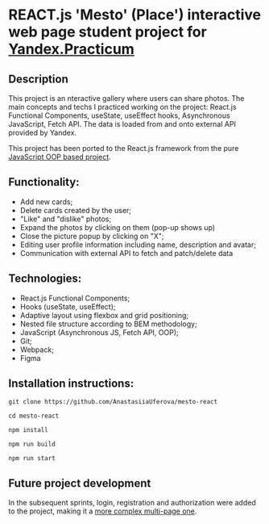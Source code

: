 # REACT.js 'Mesto' (Place') interactive web page student project for [Yandex.Practicum](https://practicum.com)

## Description

This project is an nteractive gallery where users can share photos. The main concepts and techs I practiced working on the project: React.js Functional Components, useState, useEffect hooks, Asynchronous JavaScript, Fetch API. The data is loaded from and onto external API provided by Yandex.

This project has been ported to the React.js framework from the pure [JavaScript OOP based project](https://github.com/AnastasiiaUferova/mesto).

## Functionality:

* Add new cards;
* Delete cards created by the user;
* "Like" and "dislike" photos;
* Expand the photos by clicking on them (pop-up shows up)
* Close the picture popup by clicking on "X";
* Editing user profile information including name, description and avatar;
* Communication with external API to fetch and patch/delete data

## Technologies:

* React.js Functional Components;
* Hooks (useState, useEffect);
* Adaptive layout using flexbox and grid positioning;
* Nested file structure according to BEM methodology;
* JavaScript (Asynchronous JS, Fetch API, OOP);
* Git;
* Webpack;
* Figma

## Installation instructions:

```
git clone https://github.com/AnastasiiaUferova/mesto-react

cd mesto-react

npm install 

npm run build

npm run start
```
## Future project development

In the subsequent sprints, login, registration and authorization were added to the project, making it a [more complex multi-page one](https://github.com/AnastasiiaUferova/react-mesto-auth).
